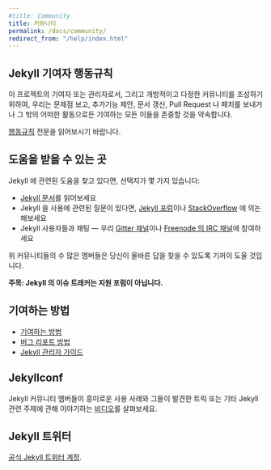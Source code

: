 ```yaml
---
#title: Community
title: 커뮤니티
permalink: /docs/community/
redirect_from: "/help/index.html"
---
```


<!--
## Jekyll Contributor Code of Conduct
-->
## Jekyll 기여자 행동규칙

<!--
As contributors and maintainers of this project, and in the interest of fostering an open and welcoming community, we pledge to respect all people who contribute through reporting issues, posting feature requests, updating documentation, submitting pull requests or patches, and other activities.
-->
이 프로젝트의 기여자 또는 관리자로서, 그리고 개방적이고 다정한 커뮤니티를 조성하기 위하여, 우리는 문제점 보고, 추가기능 제안, 문서 갱신, Pull Request 나 패치를 보내거나 그 밖의 어떠한 활동으로든 기여하는 모든 이들을 존중할 것을 약속합니다.

<!--
Read the full [code of conduct](/docs/conduct/)
-->
[행동규칙](/docs/conduct/) 전문을 읽어보시기 바랍니다.

<!--
## Where to get support
-->
## 도움을 받을 수 있는 곳

<!--
If you're looking for support for Jekyll, there are a lot of options:
-->
Jekyll 에 관련된 도움을 찾고 있다면, 선택지가 몇 가지 있습니다:

<!--
* Read the [Jekyll Documentation](https://jekyllrb.com/docs/)
* If you have a question about using Jekyll, start a discussion on the [Jekyll Forum](https://talk.jekyllrb.com/) or [StackOverflow](https://stackoverflow.com/questions/tagged/jekyll)
* Chat with Jekyllers &mdash; Join our [Gitter channel](https://gitter.im/jekyll/jekyll) or our [IRC channel on Freenode](irc:irc.freenode.net/jekyll)
-->
* [Jekyll 문서](https://jekyllrb.com/docs/)를 읽어보세요
* Jekyll 을 사용에 관련된 질문이 있다면, [Jekyll 포럼](https://talk.jekyllrb.com/)이나 [StackOverflow](https://stackoverflow.com/questions/tagged/jekyll) 에 의논해보세요
* Jekyll 사용자들과 채팅 &mdash; 우리 [Gitter 채널](https://gitter.im/jekyll/jekyll)이나 [Freenode 의 IRC 채널](irc:irc.freenode.net/jekyll)에 참여하세요

<!--
There are a bunch of helpful community members on these services that should be willing to point you in the right direction.
-->
위 커뮤니티들의 수 많은 멤버들은 당신이 올바른 답을 찾을 수 있도록 기꺼이 도울 것입니다.

<!--
**Reminder: Jekyll's issue tracker is not a support forum.**
-->
**주목: Jekyll 의 이슈 트래커는 지원 포럼이 아닙니다.**

<!--
## Ways to contribute
-->
## 기여하는 방법

<!--
* [How to Contribute](/docs/contributing/)
* [How to file a bug](/docs/community/bug/)
* [Guide for maintaining Jekyll](/docs/maintaining/)
-->
* [기여하는 방법](/docs/contributing/)
* [버그 리포트 방법](/docs/community/bug/)
* [Jekyll 관리자 가이드](/docs/maintaining/)


## Jekyllconf

<!--
[Watch videos](/jekyllconf/) from members of the Jekyll community speak about interesting use cases, tricks they’ve learned or meta Jekyll topics.
-->
Jekyll 커뮤니티 멤버들이 흥미로운 사용 사례와 그들이 발견한 트릭 또는 기타 Jekyll 관련 주제에 관해 이야기하는 [비디오](/jekyllconf/)를 살펴보세요.

<!--
## Jekyll on Twitter
-->
## Jekyll 트위터

<!--
The [official Jekyll Twitter account](https://twitter.com/jekyllrb).
-->
[공식 Jekyll 트위터 계정](https://twitter.com/jekyllrb).
